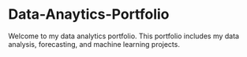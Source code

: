 # Data-Anaytics-Portfolio
Welcome to my data analytics portfolio. This portfolio includes my data analysis, forecasting, and machine learning projects.

